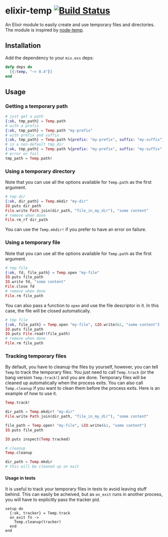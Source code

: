 # elixir-temp [![Build Status](https://travis-ci.org/tuvistavie/elixir-temp.svg?branch=master)](https://travis-ci.org/tuvistavie/elixir-temp)

An Elixir module to easily create and use temporary files and directories.
The module is inspired by [node-temp](https://github.com/bruce/node-temp).

## Installation

Add the dependency to your `mix.exs` deps:

```elixir
defp deps do
  [{:temp, "~> 0.4"}]
end
```

## Usage

### Getting a temporary path

```elixir
# just get a path
{:ok, tmp_path} = Temp.path
# with a prefix
{:ok, tmp_path} = Temp.path "my-prefix"
# with prefix and suffix
{:ok, tmp_path} = Temp.path %{prefix: "my-prefix", suffix: "my-suffix"}
# in a non-default tmp_dir
{:ok, tmp_path} = Temp.path %{prefix: "my-prefix", suffix: "my-suffix", basedir: "/my-tmp"}
# error on fail
tmp_path = Temp.path!
```

### Using a temporary directory

Note that you can use all the options available for `Temp.path` as the first argument.

```elixir
# tmp dir
{:ok, dir_path} = Temp.mkdir "my-dir"
IO.puts dir_path
File.write Path.join(dir_path, "file_in_my_dir"), "some content"
# remove when done
File.rm_rf dir_path
```

You can use the `Temp.mkdir!` if you prefer to have an error on failure.

### Using a temporary file

Note that you can use all the options available for `Temp.path` as the first argument.

```elixir
# tmp file
{:ok, fd, file_path} = Temp.open "my-file"
IO.puts file_path
IO.write fd, "some content"
File.close fd
# remove when done
File.rm file_path
```

You can also pass a function to `open` and use the file descriptor in it. In this case, the file will be closed automatically.

```elixir
# tmp file
{:ok, file_path} = Temp.open "my-file", &IO.write(&1, "some content")
IO.puts file_path
IO.puts File.read!(file_path)
# remove when done
File.rm file_path
```

### Tracking temporary files

By default, you have to cleanup the files by yourself, however, you can tell
`Temp` to track the temporary files.
You just need to call `Temp.track` (or the bang version `Temp.track!`) and you are done.
Temporary files will be cleaned up automatically when the process exits.
You can also call `Temp.cleanup` if you want to clean them before the process exits.
Here is an example of how to use it.

```elixir
Temp.track!

dir_path = Temp.mkdir! "my-dir"
File.write Path.join(dir_path, "file_in_my_dir"), "some content"

file_path = Temp.open! "my-file", &IO.write(&1, "some content")
IO.puts file_path

IO.puts inspect(Temp.tracked)

# cleanup
Temp.cleanup

dir_path = Temp.mkdir
# this will be cleaned up on exit
```

#### Usage in tests

It is useful to track your temporary files in tests to avoid leaving stuff behind.
This can easily be acheived, but as `on_exit` runs in another process,
you will have to explicitly pass the tracker pid.

```
setup do
  {:ok, tracker} = Temp.track
  on_exit fn ->
    Temp.cleanup(tracker)
  end
end
```
